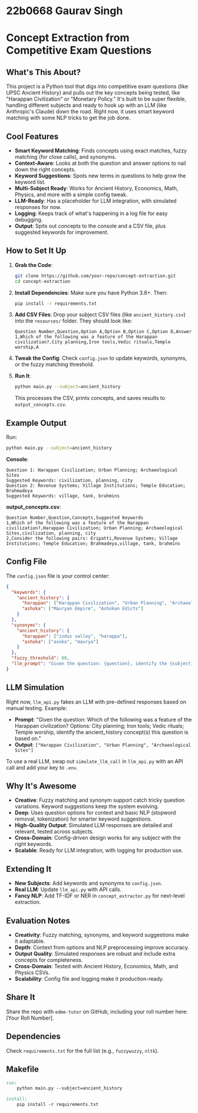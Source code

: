 # 22b0668 Gaurav Singh
# Concept Extraction from Competitive Exam Questions

## What's This About?
This project is a Python tool that digs into competitive exam questions (like UPSC Ancient History) and pulls out the key concepts being tested, like "Harappan Civilization" or "Monetary Policy." It's built to be super flexible, handling different subjects and ready to hook up with an LLM (like Anthropic's Claude) down the road. Right now, it uses smart keyword matching with some NLP tricks to get the job done.

## Cool Features
- **Smart Keyword Matching**: Finds concepts using exact matches, fuzzy matching (for close calls), and synonyms.
- **Context-Aware**: Looks at both the question and answer options to nail down the right concepts.
- **Keyword Suggestions**: Spots new terms in questions to help grow the keyword list.
- **Multi-Subject Ready**: Works for Ancient History, Economics, Math, Physics, and more with a simple config tweak.
- **LLM-Ready**: Has a placeholder for LLM integration, with simulated responses for now.
- **Logging**: Keeps track of what's happening in a log file for easy debugging.
- **Output**: Spits out concepts to the console and a CSV file, plus suggested keywords for improvement.

## How to Set It Up
1. **Grab the Code**:
   ```bash
   git clone https://github.com/your-repo/concept-extraction.git
   cd concept-extraction
   ```

2. **Install Dependencies**:
   Make sure you have Python 3.8+. Then:
   ```bash
   pip install -r requirements.txt
   ```

3. **Add CSV Files**:
   Drop your subject CSV files (like `ancient_history.csv`) into the `resources/` folder. They should look like:
   ```csv
   Question Number,Question,Option A,Option B,Option C,Option D,Answer
   1,Which of the following was a feature of the Harappan civilization?,City planning,Iron tools,Vedic rituals,Temple worship,A
   ```

4. **Tweak the Config**:
   Check `config.json` to update keywords, synonyms, or the fuzzy matching threshold.

5. **Run It**:
   ```bash
   python main.py --subject=ancient_history
   ```
   This processes the CSV, prints concepts, and saves results to `output_concepts.csv`.

## Example Output
Run:
```bash
python main.py --subject=ancient_history
```

**Console**:
```
Question 1: Harappan Civilization; Urban Planning; Archaeological Sites
Suggested Keywords: civilization, planning, city
Question 2: Revenue Systems; Village Institutions; Temple Education; Brahmadeya
Suggested Keywords: village, tank, brahmins
```

**output_concepts.csv**:
```csv
Question Number,Question,Concepts,Suggested Keywords
1,Which of the following was a feature of the Harappan civilization?,Harappan Civilization; Urban Planning; Archaeological Sites,civilization, planning, city
2,Consider the following pairs: Eripatti,Revenue Systems; Village Institutions; Temple Education; Brahmadeya,village, tank, brahmins
```

## Config File
The `config.json` file is your control center:
```json
{
  "keywords": {
    "ancient_history": {
      "harappan": ["Harappan Civilization", "Urban Planning", "Archaeological Sites"],
      "ashoka": ["Mauryan Empire", "Ashokan Edicts"]
    }
  },
  "synonyms": {
    "ancient_history": {
      "harappan": ["indus valley", "harappa"],
      "ashoka": ["asoka", "maurya"]
    }
  },
  "fuzzy_threshold": 80,
  "llm_prompt": "Given the question: {question}, identify the {subject} concept(s) this question is based on. Return a list of concepts."
}
```

## LLM Simulation
Right now, `llm_api.py` fakes an LLM with pre-defined responses based on manual testing. Example:
- **Prompt**: "Given the question: Which of the following was a feature of the Harappan civilization? Options: City planning; Iron tools; Vedic rituals; Temple worship, identify the ancient_history concept(s) this question is based on."
- **Output**: `["Harappan Civilization", "Urban Planning", "Archaeological Sites"]`

To use a real LLM, swap out `simulate_llm_call` in `llm_api.py` with an API call and add your key to `.env`.

## Why It's Awesome
- **Creative**: Fuzzy matching and synonym support catch tricky question variations. Keyword suggestions keep the system evolving.
- **Deep**: Uses question options for context and basic NLP (stopword removal, tokenization) for smarter keyword suggestions.
- **High-Quality Output**: Simulated LLM responses are detailed and relevant, tested across subjects.
- **Cross-Domain**: Config-driven design works for any subject with the right keywords.
- **Scalable**: Ready for LLM integration, with logging for production use.

## Extending It
- **New Subjects**: Add keywords and synonyms to `config.json`.
- **Real LLM**: Update `llm_api.py` with API calls.
- **Fancy NLP**: Add TF-IDF or NER in `concept_extractor.py` for next-level extraction.

## Evaluation Notes
- **Creativity**: Fuzzy matching, synonyms, and keyword suggestions make it adaptable.
- **Depth**: Context from options and NLP preprocessing improve accuracy.
- **Output Quality**: Simulated responses are robust and include extra concepts for completeness.
- **Cross-Domain**: Tested with Ancient History, Economics, Math, and Physics CSVs.
- **Scalability**: Config file and logging make it production-ready.

## Share It
Share the repo with `edme-tutor` on GitHub, including your roll number here: [Your Roll Number].

## Dependencies
Check `requirements.txt` for the full list (e.g., `fuzzywuzzy`, `nltk`).

## Makefile
```makefile
run:
	python main.py --subject=ancient_history

install:
	pip install -r requirements.txt
```
